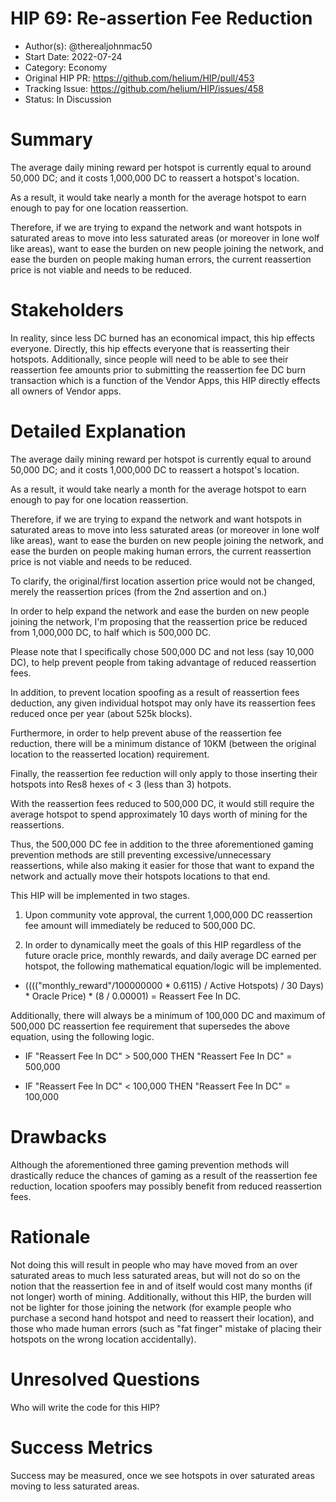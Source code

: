 # HIP 69: Re-assertion Fee Reduction

- Author(s): @therealjohnmac50
- Start Date: 2022-07-24
- Category: Economy 
- Original HIP PR: https://github.com/helium/HIP/pull/453
- Tracking Issue: https://github.com/helium/HIP/issues/458
- Status: In Discussion 

# Summary

The average daily mining reward per hotspot is currently equal to around 50,000 DC; and it costs 1,000,000 DC to reassert a hotspot's location. 

As a result, it would take nearly a month for the average hotspot to earn enough to pay for one location reassertion.

Therefore, if we are trying to expand the network and want hotspots in saturated areas to move into less saturated areas (or moreover in lone wolf like areas), want to ease the burden on new people joining the network, and ease the burden on people making human errors, the current reassertion price is not viable and needs to be reduced.

# Stakeholders

In reality, since less DC burned has an economical impact, this hip effects everyone. Directly, this hip effects everyone that is reasserting their hotspots. Additionally, since people will need to be able to see their reassertion fee amounts prior to submitting the reassertion fee DC burn transaction which is a function of the Vendor Apps, this HIP directly effects all owners of Vendor apps.

# Detailed Explanation

The average daily mining reward per hotspot is currently equal to around 50,000 DC; and it costs 1,000,000 DC to reassert a hotspot's location.

As a result, it would take nearly a month for the average hotspot to earn enough to pay for one location reassertion. 

Therefore, if we are trying to expand the network and want hotspots in saturated areas to move into less saturated areas (or moreover in lone wolf like areas), want to ease the burden on new people joining the network, and ease the burden on people making human errors, the current reassertion price is not viable and needs to be reduced. 

To clarify, the original/first location assertion price would not be changed, merely the reassertion prices (from the 2nd assertion and on.)

In order to help expand the network and ease the burden on new people joining the network, I'm proposing that the reassertion price be reduced from 1,000,000 DC, to half which is 500,000 DC. 

Please note that I specifically chose 500,000 DC and not less (say 10,000 DC), to help prevent people from taking advantage of reduced reassertion fees. 

In addition, to prevent location spoofing as a result of reassertion fees deduction, any given individual hotspot may only have its reassertion fees reduced once per year (about 525k blocks).

Furthermore, in order to help prevent abuse of the reassertion fee reduction, there will be a minimum distance of 10KM (between the original location to the reasserted location) requirement. 

Finally, the reassertion fee reduction will only apply to those inserting their hotspots into Res8 hexes of < 3 (less than 3) hotpots. 

With the reassertion fees reduced to 500,000 DC, it would still require the average hotspot to spend approximately 10 days worth of mining for the reassertions. 

Thus, the 500,000 DC fee in addition to the three aforementioned gaming prevention methods are still preventing excessive/unnecessary reassertions, while also making it easier for those that want to expand the network and actually move their hotspots locations to that end.

This HIP will be implemented in two stages. 

 1) Upon community vote approval, the current 1,000,000 DC reassertion fee amount will immediately be reduced to 500,000 DC.
 
 2) In order to dynamically meet the goals of this HIP regardless of the future oracle price, monthly rewards, and daily average DC earned per hotspot, the following mathematical equation/logic will be implemented.

 * (((("monthly_reward"/100000000 * 0.6115) / Active Hotspots) / 30 Days) * Oracle Price) * (8 / 0.00001) = Reassert Fee In DC. 

Additionally, there will always be a minimum of 100,000 DC and maximum of 500,000 DC reassertion fee requirement that supersedes the above equation, using the following logic. 

 * IF "Reassert Fee In DC" > 500,000 THEN "Reassert Fee In DC" = 500,000
 
 * IF "Reassert Fee In DC" < 100,000 THEN "Reassert Fee In DC" = 100,000

# Drawbacks

Although the aforementioned three gaming prevention methods will drastically reduce the chances of gaming as a result of the reassertion fee reduction, location spoofers may possibly benefit from reduced reassertion fees. 

# Rationale

Not doing this will result in people who may have moved from an over saturated areas to much less saturated areas, but will not do so on the notion that the reassertion fee in and of itself would cost many months (if not longer) worth of mining. Additionally, without this HIP, the burden will not be lighter for those joining the network (for example people who purchase a second hand hotspot and need to reassert their location), and those who made human errors (such as "fat finger" mistake of placing their hotspots on the wrong location accidentally).

# Unresolved Questions

Who will write the code for this HIP? 

# Success Metrics

Success may be measured, once we see hotspots in over saturated areas moving to less saturated areas.
 
